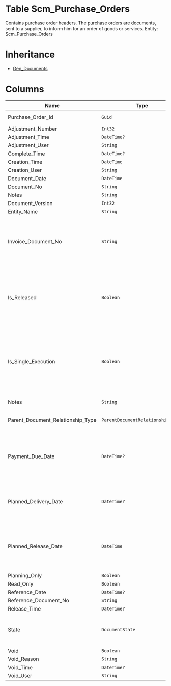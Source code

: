 # Table Scm_Purchase_Orders

Contains purchase order headers. The purchase orders are documents, sent to a supplier, to inform him for an order of goods or services. Entity: Scm_Purchase_Orders

# Inheritance

* [Gen_Documents](Gen_Documents.md)

# Columns

| Name | Type | Value | Description |
| - | - | - | --- |
|Purchase_Order_Id|`Guid`|`PK`, Readonly||
|Adjustment_Number|`Int32`|Readonly||
|Adjustment_Time|`DateTime?`|Readonly||
|Adjustment_User|`String`|Readonly||
|Complete_Time|`DateTime?`|Readonly||
|Creation_Time|`DateTime`|Readonly||
|Creation_User|`String`|Readonly||
|Document_Date|`DateTime`|||
|Document_No|`String`|||
|Notes|`String`|||
|Document_Version|`Int32`|Readonly||
|Entity_Name|`String`|Readonly||
|Invoice_Document_No|`String`||Contains the purchase invoice number when it is known in advance, null otherwise. `Filter(eq)` |
|Is_Released|`Boolean`|Readonly|True if the document is not void and its state is released or greater. `Required` `Default(false)` `Filter(eq)` `ReadOnly` |
|Is_Single_Execution|`Boolean`|Readonly|Specifies whether the document is a single execution of its order document. `Required` `Default(false)` `Filter(eq)` `ReadOnly` |
|Notes|`String`||Notes for this PurchaseOrder. |
|Parent_Document_Relationship_Type|`ParentDocumentRelationshipType?`|Allowed: `S`, `N`, Readonly||
|Payment_Due_Date|`DateTime?`||Due date for paying the order. null means to use the default, which is the document date. `Filter(ge;le)` |
|Planned_Delivery_Date|`DateTime?`||When not null, specifies the planned delivery date for all lines. `Filter(ge;le)` |
|Planned_Release_Date|`DateTime`||The date, when the document is planned to be realeased and send to the supplier. `Required` `Filter(ge;le)` |
|Planning_Only|`Boolean`|Readonly||
|Read_Only|`Boolean`|Readonly||
|Reference_Date|`DateTime?`|||
|Reference_Document_No|`String`|||
|Release_Time|`DateTime?`|Readonly||
|State|`DocumentState`|Allowed: `0`, `5`, `10`, `20`, `30`, `40`, `50`, Readonly||
|Void|`Boolean`|Readonly||
|Void_Reason|`String`|Readonly||
|Void_Time|`DateTime?`|Readonly||
|Void_User|`String`|Readonly||
